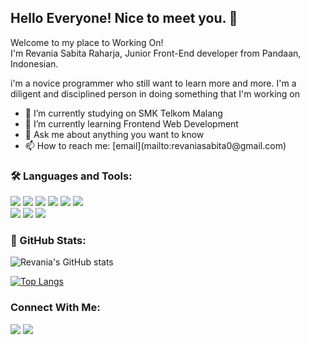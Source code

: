 ## Hello Everyone! Nice to meet you. 👋

Welcome to my place to Working On!<br/>
I'm Revania Sabita Raharja,
Junior Front-End developer from Pandaan, Indonesian.

i'm a novice programmer who still want to learn more and more. I'm a diligent and disciplined person in doing something that I'm working on

<ul>
 <li>🔭 I’m currently studying on SMK Telkom Malang</li>
 <li>🌱 I’m currently learning Frontend Web Development</li>
 <li>💬 Ask me about anything you want to know</li>
 <li>📫 How to reach me: [email](mailto:revaniasabita0@gmail.com) </li>
</ul>

### 🛠 Languages and Tools:

![](https://img.shields.io/badge/-NPM-red?logo=NPM&style=flat-square)
![](https://img.shields.io/badge/-Nodemon-green?logo=Nodemon&logoColor=white&style=flat-square)
![](https://img.shields.io/badge/-Node.js-darkgreen?logo=Node.js&logoColor=white&style=flat-square)
![](https://img.shields.io/badge/-Express-black?logo=Express&logoColor=white&style=flat-square)
![](https://img.shields.io/badge/-Mysql-blue?logo=Mysql&logoColor=white&style=flat-square)
![](https://img.shields.io/badge/-Github-blue?logo=Github&logoColor=white&style=flat-square)<br/>
![](https://img.shields.io/badge/-Git-red?logo=Git&logoColor=white&style=flat-square)
![](https://img.shields.io/badge/-React.js-blue?logo=React&logoColor=white&style=flat-square)
![](https://img.shields.io/badge/-Javascript-orange?logo=Javascript&logoColor=white&style=flat-square)
<!-- React Webpack Docker github actions Google Cloud Platform TypeScript Insomnia Apollo Heroku redux ReactiveX GraphQL Sass Styled Components git NestJs angular npm html5 Brave browser Rollup d3js Prettier MongoDB Nodejs -->
  
### 🎏 GitHub Stats:

![Revania's GitHub stats](https://github-readme-stats.vercel.app/api?username=nandaha29&show_icons=true&theme=radical)
<!-- [![Top Langs](https://github-readme-stats.vercel.app/api/top-langs/?username=nandaha29&show_icons=true&theme=radical)](https://github.com/nandaha29/github-readme-stats) -->
[![Top Langs](https://github-readme-stats.vercel.app/api/top-langs/?username=nandaha29&layout=compact&show_icons=true&theme=radical)](https://github.com/nandaha29/github-readme-stats)

### Connect With Me:

[![](https://img.shields.io/badge/-Instagram-black?logo=Instagram&logoColor=white&style=for-the-badge)](https://www.instagram.com/revaniar_/)
[![](https://img.shields.io/badge/-LinkedIn-black?logo=LinkedIn&logoColor=white&style=for-the-badge)](https://www.linkedin.com/in/revania-sabita-raharja/)



<!--   ![Revania's GitHub stats](https://github-readme-stats.vercel.app/api?username=revaniarrr&hide=contribs,prs) -->
<!--
Here are some ideas to get you started:
- 🔭 I’m currently working on ...
- 🌱 I’m currently learning ...
- 👯 I’m looking to collaborate on ...
- 🤔 I’m looking for help with ...
- 💬 Ask me about ...
- 📫 How to reach me: ...
- 😄 Pronouns: ...
- ⚡ Fun fact: ...
-->